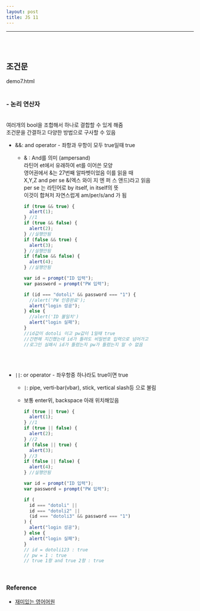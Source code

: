 ```yaml
---
layout: post
title: JS 11
---
```


---

<br><br>

## 조건문

demo7.html
<br><Br>

### - 논리 연산자

<br>
여러개의 bool을 조합해서 하나로 결합할 수 있게 해줌<br>
조건문을 간결하고 다양한 방법으로 구사할 수 있음 <br>

- &&: and operator - 좌항과 우항이 모두 true일때 true

  - & : And를 의미 (ampersand) <br>
    라틴어 et에서 유래하여 et를 이어쓴 모양 <br>
    영어권에서 &는 27번째 알파벳이었음 이를 읽을 때<br>
    X,Y,Z and per se &(엑스 와이 지 엔 퍼 스 앤드)라고 읽음<br>
    per se 는 라틴어로 by itself, in itself의 뜻<br>
    이것이 합쳐저 자연스럽게 am/per/s/and 가 됨<br>

    ```javascript
    if (true && true) {
      alert(1);
    } //1
    if (true && false) {
      alert(2);
    } //실행안됨
    if (false && true) {
      alert(3);
    } //실행안됨
    if (false && false) {
      alert(4);
    } //실행안됨

    var id = prompt("ID 입력");
    var password = prompt("PW 입력");

    if (id === "dotoli" && password === "1") {
      //alert('PW 인증완료');
      alert("login 성공");
    } else {
      //alert('ID 불일치')
      alert("login 실패");
    }
    //id값이 dotoli 이고 pw값이 1일때 true
    //간편해 지긴했는데 id가 틀려도 비밀번호 입력으로 넘어가고
    //로그인 실패시 id가 틀렸는지 pw가 틀렸는지 알 수 없음
    ```

<br><br>

- `||`: or operator - 좌우항중 하나라도 true이면 true<br>

  - `|`: pipe, verti-bar(vbar), stick, vertical slash등 으로 불림<br>
  - 보통 enter위, backspace 아래 위치해있음

    ```javascript
    if (true || true) {
      alert(1);
    } //1
    if (true || false) {
      alert(2);
    } //2
    if (false || true) {
      alert(3);
    } //3
    if (false || false) {
      alert(4);
    } //실행안됨

    var id = prompt("ID 입력");
    var password = prompt("PW 입력");

    if (
      id === "dotoli" ||
      id === "dotoli2" ||
      (id === "dotoli3" && password === "1")
    ) {
      alert("login 성공");
    } else {
      alert("login 실패");
    }
    // id = dotoli123 : true
    // pw = 1 : true
    // true 1항 and true 2항 : true
    ```

<br>

### Reference

- [재미있는 영어어원](https://band.us/band/75203754/post/991)
